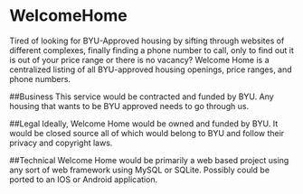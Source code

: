 # WelcomeHome

Tired of looking for BYU-Approved housing by sifting through websites of different complexes, finally finding a phone number to call, only to find out it is out of your price range or there is no vacancy? Welcome Home is a centralized listing of all BYU-approved housing openings, price ranges, and phone numbers.
 
##Business
This service would be contracted and funded by BYU. Any housing that wants to be BYU approved needs to go through us.
 
##Legal
Ideally, Welcome Home would be owned and funded by BYU. It would be closed source all of which would belong to BYU and follow their privacy and copyright laws.
 
##Technical
Welcome Home would be primarily a web based project using any sort of web framework using MySQL or SQLite. Possibly could be ported to an IOS or Android application.

